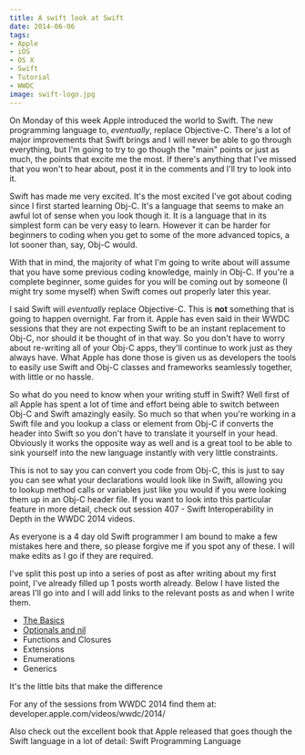```yaml
---
title: A swift look at Swift
date: 2014-06-06
tags:
- Apple
- iOS
- OS X
- Swift
- Tutorial
- WWDC
image: swift-logo.jpg
---
```


On Monday of this week Apple introduced the world to Swift. The new programming language to, _eventually_, replace Objective-C. There's a lot of major improvements that Swift brings and I will never be able to go through everything, but I'm going to try to go though the "main" points or just as much, the points that excite me the most. If there's anything that I've missed that you won't to hear about, post it in the comments and I'll try to look into it.

Swift has made me very excited. It's the most excited I've got about coding since I first started learning Obj-C. It's a language that seems to make an awful lot of sense when you look though it. It is a language that in its simplest form can be very easy to learn. However it can be harder for beginners to coding when you get to some of the more advanced topics, a lot sooner than, say, Obj-C would.

With that in mind, the majority of what I'm going to write about will assume that you have some previous coding knowledge, mainly in Obj-C. If you're a complete beginner, some guides for you will be coming out by someone (I might try some myself) when Swift comes out properly later this year.

<!-- READMORE -->

I said Swift will _eventually_ replace Objective-C. This is **not** something that is going to happen overnight. Far from it. Apple has even said in their WWDC sessions that they are not expecting Swift to be an instant replacement to Obj-C, nor should it be thought of in that way. So you don't have to worry about re-writing all of your Obj-C apps, they'll continue to work just as they always have. What Apple has done those is given us as developers the tools to easily use Swift and Obj-C classes and frameworks seamlessly together, with little or no hassle.

So what do you need to know when your writing stuff in Swift? Well first of all Apple has spent a lot of time and effort being able to switch between Obj-C and Swift amazingly easily. So much so that when you're working in a Swift file and you lookup a class or element from Obj-C if converts the header into Swift so you don't have to translate it yourself in your head. Obviously it works the opposite way as well and is a great tool to be able to sink yourself into the new language instantly with very little constraints.

This is not to say you can convert you code from Obj-C, this is just to say you can see what your declarations would look like in Swift, allowing you to lookup method calls or variables just like you would if you were looking them up in an Obj-C header file. If you want to look into this particular feature in more detail, check out session 407 - Swift Interoperability in Depth in the WWDC 2014 videos.

As everyone is a 4 day old Swift programmer I am bound to make a few mistakes here and there, so please forgive me if you spot any of these. I will make edits as I go if they are required.

I've split this post up into a series of post as after writing about my first point, I've already filled up 1 posts worth already. Below I have listed the areas I'll go into and I will add links to the relevant posts as and when I write them.

- [The Basics](/2014/swift-the-basics/)
- [Optionals and nil](/2014/swift-optionals-and-nil/)
- Functions and Closures
- Extensions
- Enumerations
- Generics

It's the little bits that make the difference

For any of the sessions from WWDC 2014 find them at: <a herf="https://developer.apple.com/videos/wwdc/2014/" target="_blank">developer.apple.com/videos/wwdc/2014/</a>

Also check out the excellent book that Apple released that goes though the Swift language in a lot of detail: <a herf="https://itunes.apple.com/se/book/swift-programming-language/id881256329?l=en&amp;mt=11" target="_blank">Swift Programming Language</a>
